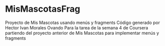 # MisMascotasFrag
Proyecto de Mis Mascotas usando menús y fragments
Código generado por Hector Ivan Morales Ovando
Para la tarea de la semana 4 de Coursera partiendo del proyecto anterior de Mis Mascotas para implementar menús y fragments
